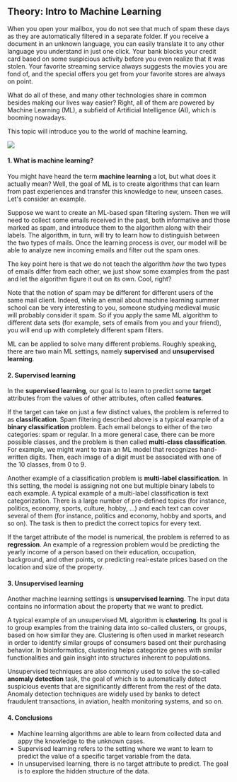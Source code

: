 ## Theory: Intro to Machine Learning

When you open your mailbox, you do not see that much of 
spam these days as they are automatically filtered in a 
separate folder. If you receive a document in an unknown
language, you can easily translate it to any other
language you understand in just one click. Your bank
blocks your credit card based on some suspicious activity
before you even realize that it was stolen. Your favorite
streaming service always suggests the movies you are
fond of, and the special offers you get from your favorite
stores are always on point.

What do all of these, and many other technologies share
in common besides making our lives way easier? Right,
all of them are powered by Machine Learning (ML), a 
subfield of Artificial Intelligence (AI), which is booming 
nowadays.


This topic will introduce you to the world of machine 
learning.

![](https://ucarecdn.com/d4d741f0-a43f-455f-b7ab-7f4131582462/)

#### 1. What is machine learning?
You might have heard the term **machine learning** a lot,
but what does it actually mean? Well, the goal of ML is to
create algorithms that can learn from past experiences
and transfer this knowledge to new, unseen cases. Let's
consider an example.

Suppose we want to create an ML-based span filtering
system. Then we will need to collect some emails
received in the past, both informative and those marked
as spam, and introduce them to the algorithm along with
their labels. The algorithm, in turn, will try to learn how to
distinguish between the two types of mails. Once the 
learning process is over, our model will be able to analyze
new incoming emails and filter out the spam ones.

The key point here is that we do not teach the algorithm
*how* the two types of emails differ from each other, we
just show some examples from the past and let the 
algorithm figure it out on its own. Cool, right?

Note that the notion of spam may be different for
different users of the same mail client. Indeed, while an
email about machine learning summer school can be very
interesting to you, someone studying medieval music will
probably consider it spam. So if you apply the same ML
algorithm to different data sets (for example, sets of 
emails from you and your friend), you will end up with
completely different spam filters.

ML can be applied to solve many different problems.
Roughly speaking, there are two main ML settings,
namely **supervised** and **unsupervised learning**.

#### 2. Supervised learning 
In the **supervised learning**, our goal is to learn to predict
some **target** attributes from the values of other attributes,
often called **features**.

If the target can take on just a few distinct values, the 
problem is referred to as **classification**. Spam filtering
described above is a typical example of a **binary
classification** problem. Each email
belongs to either of the two categories: spam or regular. In a 
more general case, there can be more possible classes, and the 
problem is then called **multi-class classification**. For example,
we might want to train an ML model that recognizes hand-
written digits. Then, each image of a digit must be associated
with one of the 10 classes, from 0 to 9.

Another example of a classification problem is **multi-label
classification**. In this setting, the model is assigning not one but
multiple binary labels to each example. A typical example of a 
multi-label classification is text categorization. There is a large
number of pre-defined topics (for instance, politics, economy, 
sports, culture, hobby, ...) and each text can cover several of 
them (for instance, politics and economy, hobby and sports, and
so on). The task is then to predict the correct topics for every
text.

If the target attribute of the model is numerical, the problem is
referred to as **regression**. An example of a regression problem
would be predicting the yearly income of a person based on 
their education, occupation, background, and other points, or
predicting real-estate prices based on the location and size of 
the property.

#### 3. Unsupervised learning 
Another machine learning settings is **unsupervised learning**. The 
input data contains no information about the property that we 
want to predict. 

A typical example of an unsupervised ML algorithm is 
**clustering**. Its goal is to group examples from the training data
into so-called clusters, or groups, based on how similar they
are. Clustering is often used in market research in order to
identify similar groups of consumers based ont their purchasing
behavior. In bioinformatics, clustering helps categorize genes
with similar functionalities and gain insight into structures
inherent to populations.

Unsupervised techniques are also commonly used to solve the 
so-called **anomaly detection** task, the goal of which is to
automatically detect suspicious events that are significantly
different from the rest of the data. Anomaly detection
techniques are widely used by banks to detect fraudulent
transactions, in aviation, health monitoring systems, and so on.


#### 4. Conclusions
- Machine learning algorithms are able to learn from
  collected data and appy the knowledge to the unknown
  cases.
- Supervised learning refers to the setting where we want to
  learn to predict the value of a specific target variable from
  the data.
- In unsupervised learning, there is no target attribute to
  predict. The goal is to explore the hidden structure of the
  data.

